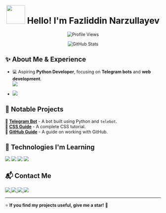 <h1 align="center"> 
  <img src="https://media3.giphy.com/media/v1.Y2lkPTc5MGI3NjExbXlrbTIwc2VoNDY1NDJmYjRkeGtyOWZmNG9iZ2p5OG82eGVtdmk3ZCZlcD12MV9pbnRlcm5hbF9naWZfYnlfaWQmY3Q9Zw/7J263gBM7VRIDl9NJS/giphy.gif" width = 60px>  
  Hello! I'm Fazliddin Narzullayev
</h1>

<p align="center">
  <img src="https://komarev.com/ghpvc/?username=Fazli171&label=Profile+Views&color=blue" alt="Profile Views">
</p>

<p align="center">
  <img src="https://github-readme-stats.vercel.app/api?username=Fazli171&show_icons=true&theme=radical" alt="GitHub Stats">
</p>

## ✨ About Me & Experience

- 💻 Aspiring **Python Developer**, focusing on **Telegram bots** and **web development**.  
  <a href="https://ba.uz/" target="_blank">
    <img src="https://img.shields.io/badge/Bobur%20Alikhanov%20Tech%20Academy-0073e6?style=for-the-badge&logo=google-scholar&logoColor=white" />
  </a>  

- <img src="https://img.shields.io/badge/Python%20Full--Stack%20Developer-3776AB?style=for-the-badge&logo=python&logoColor=white" />

## 🚀 Notable Projects

🔹 **[Telegram Bot](https://github.com/Fazli171/number_system/blob/master/telebot2.py)** - A bot built using Python and `telebot`.  
🔹 **[CSS Guide](https://www.w3schools.com/css/css_intro.asp)** - A complete CSS tutorial.  
🔹 **[GitHub Guide](https://github.com/Fazli171/github-guide)** - A guide on working with GitHub.  

## 📌 Technologies I'm Learning 
<p>
  <img src="https://img.shields.io/badge/Python-3776AB?style=for-the-badge&logo=python&logoColor=white" />
  <img src="https://img.shields.io/badge/Django-092E20?style=for-the-badge&logo=django&logoColor=white" />
  <img src="https://img.shields.io/badge/HTML5-E34F26?style=for-the-badge&logo=html5&logoColor=white" />
  <img src="https://img.shields.io/badge/CSS3-1572B6?style=for-the-badge&logo=css3&logoColor=white" />
  <a href="https://github.com/Fazli171">
    <img src="https://img.shields.io/badge/GitHub-181717?style=for-the-badge&logo=github&logoColor=white" alt="">
  </a>
</p>

## 📬 Contact Me  

<a href="mailto:matem3599798@gmail.com" target="_blank">
    <img src="https://img.shields.io/badge/Gmail-EA4335?style=for-the-badge&logo=gmail&logoColor=white" />
</a>

<a href="https://t.me/PYTHON_171" target="_blank">
  <img src="https://img.shields.io/badge/Telegram-2CA5E0?style=for-the-badge&logo=telegram&logoColor=white" />
</a>
<a href="mailto:fazli_1998@email.com" target="_blank">
    <img src="https://img.shields.io/badge/Email-1D4D99?style=for-the-badge&logo=gmail&logoColor=white" />
</a>

<a href="https://www.instagram.com/fazli_1098" target="_blank">
  <img src="https://img.shields.io/badge/Instagram-E4405F?style=for-the-badge&logo=instagram&logoColor=white" />
</a>

---

⭐ **If you find my projects useful, give me a star!** 🚀
